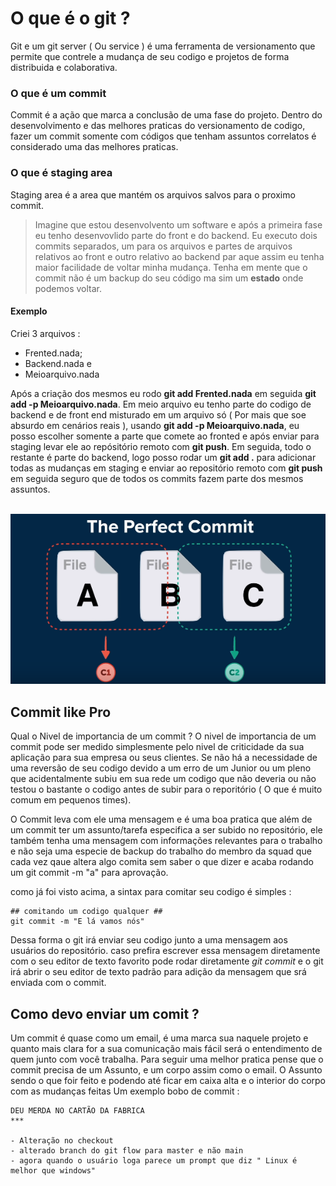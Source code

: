 # O que é o git ?

Git e um git server ( Ou service ) é uma ferramenta de versionamento que permite que contrele a mudança de seu codigo e projetos de forma distribuida e colaborativa.


### O que é um commit

Commit é a ação que marca a conclusão de uma fase do projeto.
Dentro do desenvolvimento e das melhores praticas do versionamento de codigo, fazer um commit somente com códigos que tenham assuntos correlatos
é considerado uma das melhores praticas.

### O que é staging area 

Staging area é a area que mantém os arquivos salvos para o proximo commit.

> Imagine que estou desenvolvento um software e após a primeira fase eu tenho desenvovlido parte do front e do backend.
Eu executo dois commits separados, um para os arquivos e partes de arquivos relativos ao front e outro relativo ao backend par aque assim eu tenha maior facilidade de voltar minha mudança. Tenha em mente que o commit não é um backup do seu código ma sim um **estado** onde podemos voltar.  

#### Exemplo

Criei 3 arquivos :

- Frented.nada; 
- Backend.nada e
- Meioarquivo.nada

Após a criação dos mesmos eu rodo **git add Frented.nada** em seguida **git add -p Meioarquivo.nada**. Em meio arquivo eu tenho parte do codigo de backend e de front end misturado em um arquivo só ( Por mais que soe absurdo em cenários reais ), usando **git add -p Meioarquivo.nada**, eu posso escolher somente a parte que comete ao fronted e após enviar para staging levar ele ao repósitório remoto com **git push**. Em seguida, todo o restante é parte do backend, logo posso rodar um **git add .** para adicionar todas as mudanças em staging e enviar ao repositório remoto com **git push** em seguida seguro que de todos os commits fazem parte dos mesmos assuntos.
</br>
</br>
<p align="center">


<img src="https://github.com/rosthansilva/HowToGit/blob/main/img/commit.png" alt="Sublime's custom image"/>

</p>


## Commit like Pro

Qual o Nivel de importancia de um commit ?
O nivel de importancia de um commit pode ser medido simplesmente pelo nivel de criticidade da sua aplicação para sua empresa ou seus clientes.
Se não há a necessidade de uma reversão de seu codigo devido a um erro de um Junior ou um pleno que acidentalmente subiu em sua rede um codigo que não deveria ou não testou o bastante o codigo antes de subir para o reporitório ( O que é muito comum em pequenos times).

O Commit leva com ele uma mensagem e é uma boa pratica que além de um commit ter um assunto/tarefa especifica a ser subido no repositório, ele também tenha uma mensagem com informações relevantes para o trabalho e não seja uma especie de backup do trabalho do membro da squad que cada vez qaue altera algo comita sem saber o que dizer e acaba rodando um git commit -m "a" para aprovação.

como já foi visto acima, a sintax para comitar seu codigo é simples :

```
## comitando um codigo qualquer ##
git commit -m "E lá vamos nós"
```

Dessa forma o git irá enviar seu codigo junto a uma mensagem aos usuários do repositório.
caso prefira escrever essa mensagem diretamente com o seu editor de texto favorito pode rodar diretamente *git commit*
e o git irá abrir o seu editor de texto padrão para adição da mensagem que srá enviada com o commit.


## Como devo enviar um comit ?

Um commit é quase como um email, é uma marca sua naquele projeto e quanto mais clara for a sua comunicação mais fácil será o entendimento de quem junto com você trabalha.
Para seguir uma melhor pratica pense que o commit precisa de um Assunto, e um corpo assim como o email. O Assunto sendo o que foir feito e podendo até ficar em caixa alta e o interior do corpo com as mudanças feitas
Um exemplo bobo de commit :

```
DEU MERDA NO CARTÃO DA FABRICA
***

- Alteração no checkout
- alterado branch do git flow para master e não main
- agora quando o usuário loga parece um prompt que diz " Linux é melhor que windows"

```